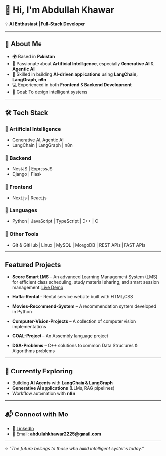 # 👋 Hi, I'm Abdullah Khawar

💡 **AI Enthusiast | Full-Stack Developer**

---

## 🚀 About Me  
- 🌍 Based in **Pakistan**  
- 🤖 Passionate about **Artificial Intelligence**, especially **Generative AI** & **Agentic AI**  
- 🧩 Skilled in building **AI-driven applications** using **LangChain, LangGraph, n8n**  
- 💻 Experienced in both **Frontend** & **Backend Development**  
- 🎯 Goal: To design intelligent systems

---

## 🛠️ Tech Stack  

### 🔹 Artificial Intelligence  
- Generative AI, Agentic AI  
- LangChain | LangGraph | n8n  

### 🔹 Backend  
- NestJS | ExpressJS  
- Django | Flask  

### 🔹 Frontend  
- Next.js | React.js  

### 🔹 Languages  
- Python | JavaScript | TypeScript | C++ | C  

### 🔹 Other Tools  
- Git & GitHub | Linux | MySQL | MongoDB | REST APIs | FAST APIs 

---

##  Featured Projects

- **Score Smart LMS** – An advanced Learning Management System (LMS) for efficient class scheduling, study material sharing, and smart session management. [Live Demo](https://www.scoresmartbookings.com/)

- **Hafla-Rental** – Rental service website built with HTML/CSS  
- **Movies-Recommend-System** – A recommendation system developed in Python  
- **Computer-Vision-Projects** – A collection of computer vision implementations  
- **COAL-Project** – An Assembly language project  
- **DSA-Problems** – C++ solutions to common Data Structures & Algorithms problems  

---

## 🌱 Currently Exploring  
- Building **AI Agents** with **LangChain & LangGraph**  
- **Generative AI applications** (LLMs, RAG pipelines)  
- Workflow automation with **n8n**  

---

## 📬 Connect with Me  
- 💼 [LinkedIn](https://www.linkedin.com/in/abdullah-khawar-549a71257)  
- 📧 Email: **abdullahkhawar2225@gmail.com**  

---

⭐️ *“The future belongs to those who build intelligent systems today.”*  
